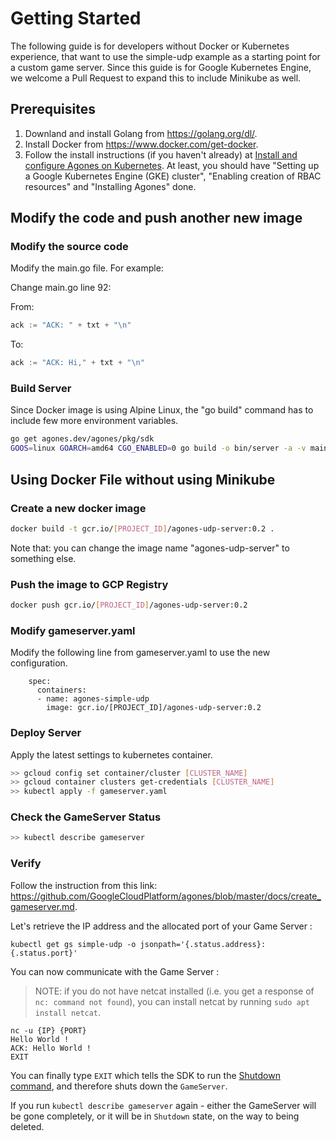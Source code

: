# Getting Started
The following guide is for developers without Docker or Kubernetes experience, that want to use the simple-udp example as a starting point for a custom game server. Since this guide is for Google Kubernetes Engine, we welcome a Pull Request to expand this to include Minikube as well.

## Prerequisites

1. Downland and install Golang from https://golang.org/dl/.
2. Install Docker from https://www.docker.com/get-docker.
3. Follow the install instructions (if you haven't already) at [Install and configure Agones on Kubernetes](../install/README.md). At least, you should have "Setting up a Google Kubernetes Engine (GKE) cluster", "Enabling creation of RBAC resources" and "Installing Agones" done.

## Modify the code and push another new image

### Modify the source code
Modify the main.go file. For example:

Change main.go line 92:

From:
```go
ack := "ACK: " + txt + "\n"
```

To:
```go
ack := "ACK: Hi," + txt + "\n"
```


### Build Server
Since Docker image is using Alpine Linux, the "go build" command has to include few more environment variables.

```bash
go get agones.dev/agones/pkg/sdk
GOOS=linux GOARCH=amd64 CGO_ENABLED=0 go build -o bin/server -a -v main.go
```

## Using Docker File without using Minikube

### Create a new docker image
```bash
docker build -t gcr.io/[PROJECT_ID]/agones-udp-server:0.2 .
```
Note that: you can change the image name "agones-udp-server" to something else.

### Push the image to GCP Registry
```bash
docker push gcr.io/[PROJECT_ID]/agones-udp-server:0.2
```

### Modify gameserver.yaml
Modify the following line from gameserver.yaml to use the new configuration.

```
    spec:
      containers:
      - name: agones-simple-udp
        image: gcr.io/[PROJECT_ID]/agones-udp-server:0.2
```

### Deploy Server
Apply the latest settings to kubernetes container.

```bash
>> gcloud config set container/cluster [CLUSTER_NAME]
>> gcloud container clusters get-credentials [CLUSTER_NAME]
>> kubectl apply -f gameserver.yaml
```
### Check the GameServer Status
```bash
>> kubectl describe gameserver
```

### Verify
Follow the instruction from this link: https://github.com/GoogleCloudPlatform/agones/blob/master/docs/create_gameserver.md.

Let's retrieve the IP address and the allocated port of your Game Server :

```
kubectl get gs simple-udp -o jsonpath='{.status.address}:{.status.port}'
```

You can now communicate with the Game Server :

> NOTE: if you do not have netcat installed
  (i.e. you get a response of `nc: command not found`),
  you can install netcat by running `sudo apt install netcat`.

```
nc -u {IP} {PORT}
Hello World !
ACK: Hello World !
EXIT
```

You can finally type `EXIT` which tells the SDK to run the [Shutdown command](../sdks#shutdown), and therefore shuts down the `GameServer`.  

If you run `kubectl describe gameserver` again - either the GameServer will be gone completely, or it will be in `Shutdown` state, on the way to being deleted.
